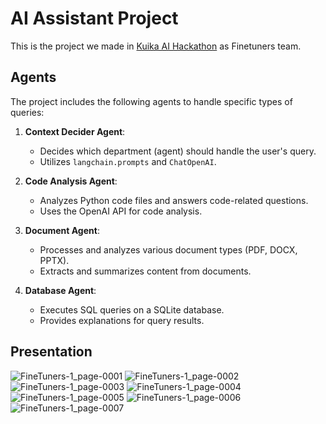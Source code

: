 # AI Assistant Project

This is the project we made in [Kuika AI Hackathon](https://tr.kuika.com/kuika-ai-hackathon) as Finetuners team.

## Agents

The project includes the following agents to handle specific types of queries:

1. **Context Decider Agent**:
    - Decides which department (agent) should handle the user's query.
    - Utilizes `langchain.prompts` and `ChatOpenAI`.

2. **Code Analysis Agent**:
    - Analyzes Python code files and answers code-related questions.
    - Uses the OpenAI API for code analysis.

3. **Document Agent**:
    - Processes and analyzes various document types (PDF, DOCX, PPTX).
    - Extracts and summarizes content from documents.

4. **Database Agent**:
    - Executes SQL queries on a SQLite database.
    - Provides explanations for query results.

## Presentation

![FineTuners-1_page-0001](https://github.com/chillmatin/rag-question-answering-model/assets/73022312/b1bd768a-cd8b-4212-97be-cfb416293e94)
![FineTuners-1_page-0002](https://github.com/chillmatin/rag-question-answering-model/assets/73022312/9b4600bb-5c59-40cd-861d-0a466614705b)
![FineTuners-1_page-0003](https://github.com/chillmatin/rag-question-answering-model/assets/73022312/a3ed6b43-3c46-4c97-b183-d42d8e5f5140)
![FineTuners-1_page-0004](https://github.com/chillmatin/rag-question-answering-model/assets/73022312/64fe2175-01df-4923-903b-ac405b1e9cfe)
![FineTuners-1_page-0005](https://github.com/chillmatin/rag-question-answering-model/assets/73022312/a5b45da2-7ce5-4086-a7cc-ead616276314)
![FineTuners-1_page-0006](https://github.com/chillmatin/rag-question-answering-model/assets/73022312/41bee034-c93b-4227-a382-0bd5e9728478)
![FineTuners-1_page-0007](https://github.com/chillmatin/rag-question-answering-model/assets/73022312/724331c6-79bd-42a6-894f-0cefce72948c)
